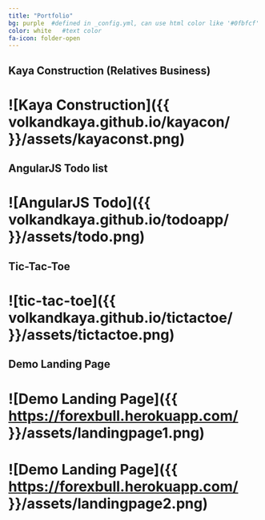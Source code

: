 ```yaml
---
title: "Portfolio"
bg: purple  #defined in _config.yml, can use html color like '#0fbfcf'
color: white   #text color
fa-icon: folder-open
---
```


## Kaya Construction (Relatives Business)

# ![Kaya Construction]({{ volkandkaya.github.io/kayacon/ }}/assets/kayaconst.png)

## AngularJS Todo list

# ![AngularJS Todo]({{ volkandkaya.github.io/todoapp/ }}/assets/todo.png)

## Tic-Tac-Toe

# ![tic-tac-toe]({{ volkandkaya.github.io/tictactoe/ }}/assets/tictactoe.png)

## Demo Landing Page

# ![Demo Landing Page]({{ https://forexbull.herokuapp.com/ }}/assets/landingpage1.png)

# ![Demo Landing Page]({{ https://forexbull.herokuapp.com/ }}/assets/landingpage2.png)





